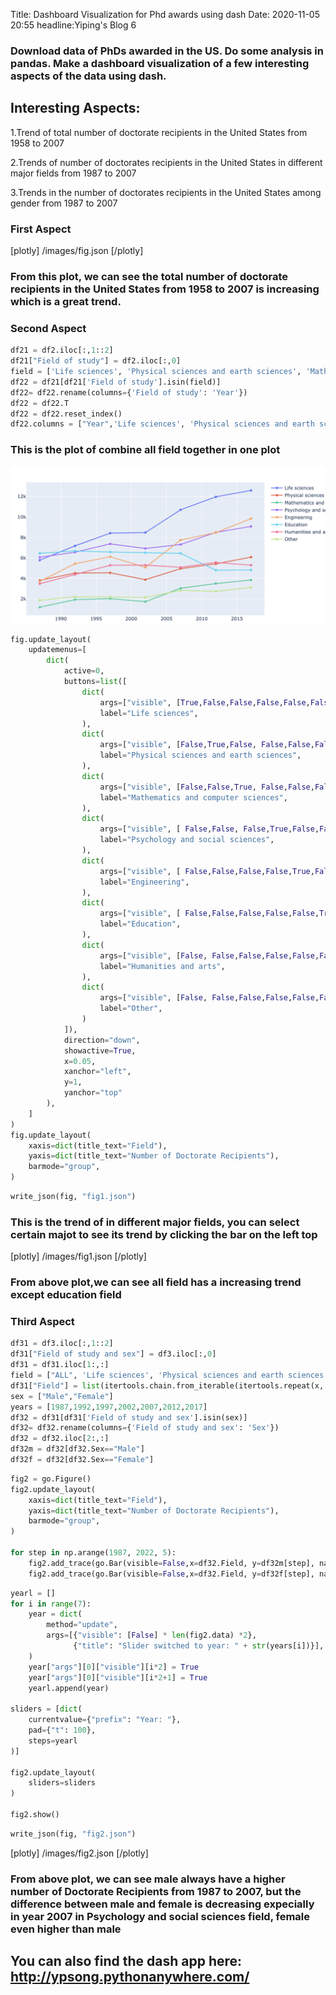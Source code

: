 Title: Dashboard Visualization for Phd awards using dash
Date: 2020-11-05 20:55
headline:Yiping's Blog 6


### Download data of PhDs awarded in the US. Do some analysis in pandas. Make a dashboard visualization of a few interesting aspects of the data using dash.


## Interesting Aspects:  
1.Trend of total number of doctorate recipients in the United States from 1958 to 2007  

2.Trends of number of doctorates recipients in the United States in different major fields  from 1987 to 2007  

3.Trends in the number of doctorates recipients in the United States among gender from 1987 to 2007

### First Aspect

[plotly] /images/fig.json [/plotly]

### From this plot, we can see the total number of doctorate recipients in the United States from 1958 to 2007 is increasing which is a great trend.

### Second Aspect

```python
df21 = df2.iloc[:,1::2]
df21["Field of study"] = df2.iloc[:,0]
field = ['Life sciences', 'Physical sciences and earth sciences', 'Mathematics and computer sciences', 'Psychology and social sciences', 'Engineering', 'Education', 'Humanities and arts','Other']
df22 = df21[df21['Field of study'].isin(field)]
df22= df22.rename(columns={'Field of study': 'Year'})
df22 = df22.T
df22 = df22.reset_index()
df22.columns = ["Year",'Life sciences', 'Physical sciences and earth sciences', 'Mathematics and computer sciences', 'Psychology and social sciences', 'Engineering', 'Education', 'Humanities and arts','Other']
```

### This is the plot of combine all field together in one plot

![Pelican](../images/6.png)


```python
fig.update_layout(
    updatemenus=[
        dict(
            active=0,
            buttons=list([
                dict(
                    args=["visible", [True,False,False,False,False,False,False,False]],
                    label="Life sciences",
                ),
                dict(
                    args=["visible", [False,True,False, False,False,False,False,False]],
                    label="Physical sciences and earth sciences",
                ),
                dict(
                    args=["visible", [False,False,True, False,False,False,False,False]],
                    label="Mathematics and computer sciences",
                ),
                dict(
                    args=["visible", [ False,False, False,True,False,False,False,False]],
                    label="Psychology and social sciences",
                ),
                dict(
                    args=["visible", [ False,False,False,False,True,False,False,False]],
                    label="Engineering",
                ),
                dict(
                    args=["visible", [ False,False,False,False,False,True,False,False]],
                    label="Education",
                ),
                dict(
                    args=["visible", [False, False,False,False,False,False,True,False]],
                    label="Humanities and arts",
                ),
                dict(
                    args=["visible", [False, False,False,False,False,False,False,True]],
                    label="Other",
                )
            ]),
            direction="down",
            showactive=True,
            x=0.05,
            xanchor="left",
            y=1,
            yanchor="top"
        ),
    ]
)
fig.update_layout(
    xaxis=dict(title_text="Field"),
    yaxis=dict(title_text="Number of Doctorate Recipients"),
    barmode="group",
)
```

```python
write_json(fig, "fig1.json")
```
### This is the trend of  in different major fields, you can select certain majot to see its trend by clicking the bar on the left top

[plotly] /images/fig1.json [/plotly]

### From above plot,we can see all field has a increasing trend except education field

### Third Aspect  

```python
df31 = df3.iloc[:,1::2]
df31["Field of study and sex"] = df3.iloc[:,0]
df31 = df31.iloc[1:,:]
field = ["ALL", 'Life sciences', 'Physical sciences and earth sciences', 'Mathematics and computer sciences', 'Psychology and social sciences', 'Engineering', 'Education', 'Humanities and arts','Otherc']
df31["Field"] = list(itertools.chain.from_iterable(itertools.repeat(x, 3) for x in field))
sex = ["Male","Female"]
years = [1987,1992,1997,2002,2007,2012,2017]
df32 = df31[df31['Field of study and sex'].isin(sex)]
df32= df32.rename(columns={'Field of study and sex': 'Sex'})
df32 = df32.iloc[2:,:]
df32m = df32[df32.Sex=="Male"]
df32f = df32[df32.Sex=="Female"]
```

```python
fig2 = go.Figure()
fig2.update_layout(
    xaxis=dict(title_text="Field"),
    yaxis=dict(title_text="Number of Doctorate Recipients"),
    barmode="group",
)

for step in np.arange(1987, 2022, 5):
    fig2.add_trace(go.Bar(visible=False,x=df32.Field, y=df32m[step], name="Male"))
    fig2.add_trace(go.Bar(visible=False,x=df32.Field, y=df32f[step], name="Female"))

```


```python
yearl = []
for i in range(7):
    year = dict(
        method="update",
        args=[{"visible": [False] * len(fig2.data) *2},
              {"title": "Slider switched to year: " + str(years[i])}], 
    )
    year["args"][0]["visible"][i*2] = True  
    year["args"][0]["visible"][i*2+1] = True
    yearl.append(year)

sliders = [dict(
    currentvalue={"prefix": "Year: "},
    pad={"t": 100},
    steps=yearl
)]

fig2.update_layout(
    sliders=sliders
)

fig2.show()
```



```python
write_json(fig, "fig2.json")
```
[plotly] /images/fig2.json [/plotly]

###  From above plot, we can see male always have a higher number of Doctorate Recipients from 1987 to 2007, but the difference between male and female is decreasing expecially in year 2007 in Psychology and social sciences field, female even higher than male

## You can also find the dash app here: http://ypsong.pythonanywhere.com/

